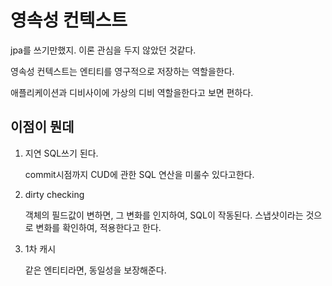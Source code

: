 # 영속성 컨텍스트



jpa를 쓰기만했지. 이론 관심을 두지 않았던 것같다.



영속성 컨텍스트는 엔티티를 영구적으로 저장하는 역할을한다.

애플리케이션과 디비사이에 가상의 디비 역할을한다고 보면 편하다.



## 이점이 뭔데

1. 지연 SQL쓰기 된다.
   
   commit시점까지 CUD에 관한 SQL 연산을 미룰수 있다고한다.

2. dirty checking
   
   객체의 필드값이 변하면, 그 변화를 인지하여, SQL이 작동된다. 스냅샷이라는 것으로 변화를 확인하여, 적용한다고 한다.

3. 1차 캐시
   
   같은 엔티티라면, 동일성을 보장해준다.
   
   
   
    
